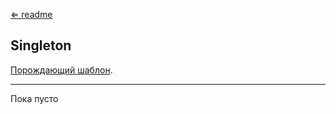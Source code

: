 [⇐ readme](../readme.md)

## Singleton
[Порождающий шаблон](../Summary/CreationalPatterns.md).

---

Пока пусто